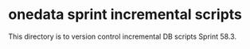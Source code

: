 # onedata sprint incremental scripts
This directory is to version control incremental DB scripts Sprint 58.3.
